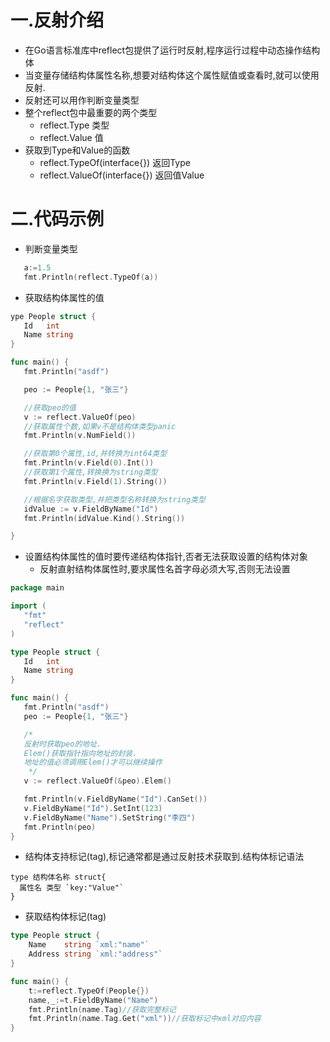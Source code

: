 # 一.反射介绍

* 在Go语言标准库中reflect包提供了运行时反射,程序运行过程中动态操作结构体
* 当变量存储结构体属性名称,想要对结构体这个属性赋值或查看时,就可以使用反射.
* 反射还可以用作判断变量类型
* 整个reflect包中最重要的两个类型
  * reflect.Type 类型
  * reflect.Value 值
* 获取到Type和Value的函数
  * reflect.TypeOf(interface{}) 返回Type
  * reflect.ValueOf(interface{}) 返回值Value


# 二.代码示例
* 判断变量类型
```go
   a:=1.5
   fmt.Println(reflect.TypeOf(a))
```
* 获取结构体属性的值
```go
ype People struct {
   Id   int
   Name string
}

func main() {
   fmt.Println("asdf")

   peo := People{1, "张三"}

   //获取peo的值
   v := reflect.ValueOf(peo)
   //获取属性个数,如果v不是结构体类型panic
   fmt.Println(v.NumField())

   //获取第0个属性,id,并转换为int64类型
   fmt.Println(v.Field(0).Int())
   //获取第1个属性,转换换为string类型
   fmt.Println(v.Field(1).String())

   //根据名字获取类型,并把类型名称转换为string类型
   idValue := v.FieldByName("Id")
   fmt.Println(idValue.Kind().String())

}
```
* 设置结构体属性的值时要传递结构体指针,否者无法获取设置的结构体对象
  * 反射直射结构体属性时,要求属性名首字母必须大写,否则无法设置
```go
package main

import (
   "fmt"
   "reflect"
)

type People struct {
   Id   int
   Name string
}

func main() {
   fmt.Println("asdf")
   peo := People{1, "张三"}

   /*
   反射时获取peo的地址.
   Elem()获取指针指向地址的封装.
   地址的值必须调用Elem()才可以继续操作
    */
   v := reflect.ValueOf(&peo).Elem()

   fmt.Println(v.FieldByName("Id").CanSet())
   v.FieldByName("Id").SetInt(123)
   v.FieldByName("Name").SetString("李四")
   fmt.Println(peo)
}
```
* 结构体支持标记(tag),标记通常都是通过反射技术获取到.结构体标记语法
```
type 结构体名称 struct{
  属性名 类型 `key:"Value"`
}
```
* 获取结构体标记(tag)
```go
type People struct {
	Name    string `xml:"name"`
	Address string `xml:"address"`
}

func main() {
	t:=reflect.TypeOf(People{})
	name,_:=t.FieldByName("Name")
	fmt.Println(name.Tag)//获取完整标记
	fmt.Println(name.Tag.Get("xml"))//获取标记中xml对应内容
}
```